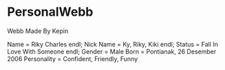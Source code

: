 # PersonalWebb
Webb
Made By Kepin

Name = Riky Charles endl;
Nick Name = Ky, Riky, Kiki endl;
Status = Fall In Love With Someone endl;
Gender = Male
Born = Pontianak, 26 Desember 2006
Personality = Confident, Friendly, Funny
